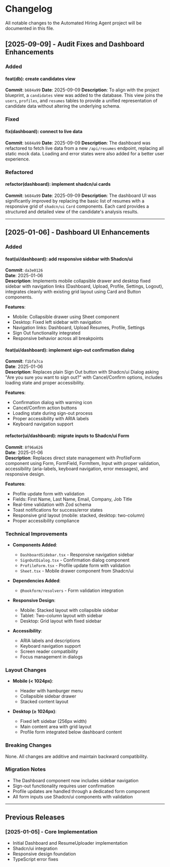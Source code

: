 
# Changelog

All notable changes to the Automated Hiring Agent project will be documented in this file.

## [2025-09-09] - Audit Fixes and Dashboard Enhancements

### Added

#### feat(db): create candidates view
**Commit**: `b684a99`
**Date**: 2025-09-09
**Description**: To align with the project blueprint, a `candidates` view was added to the database. This view joins the `users`, `profiles`, and `resumes` tables to provide a unified representation of candidate data without altering the underlying schema.

### Fixed

#### fix(dashboard): connect to live data
**Commit**: `b684a99`
**Date**: 2025-09-09
**Description**: The dashboard was refactored to fetch live data from a new `/api/resumes` endpoint, replacing all static mock data. Loading and error states were also added for a better user experience.

### Refactored

#### refactor(dashboard): implement shadcn/ui cards
**Commit**: `b684a99`
**Date**: 2025-09-09
**Description**: The dashboard UI was significantly improved by replacing the basic list of resumes with a responsive grid of `shadcn/ui` `Card` components. Each card provides a structured and detailed view of the candidate's analysis results.

---

## [2025-01-06] - Dashboard UI Enhancements

### Added

#### feat(ui/dashboard): add responsive sidebar with Shadcn/ui
**Commit**: `da3e0126`  
**Date**: 2025-01-06  
**Description**: Implements mobile collapsible drawer and desktop fixed sidebar with navigation links (Dashboard, Upload, Profile, Settings, Logout), integrates cleanly with existing grid layout using Card and Button components.

**Features**:
- Mobile: Collapsible drawer using Sheet component
- Desktop: Fixed left sidebar with navigation
- Navigation links: Dashboard, Upload Resumes, Profile, Settings
- Sign Out functionality integrated
- Responsive behavior across all breakpoints

#### feat(ui/dashboard): implement sign-out confirmation dialog
**Commit**: `f1bfa7ca`  
**Date**: 2025-01-06  
**Description**: Replaces plain Sign Out button with Shadcn/ui Dialog asking "Are you sure you want to sign out?" with Cancel/Confirm options, includes loading state and proper accessibility.

**Features**:
- Confirmation dialog with warning icon
- Cancel/Confirm action buttons
- Loading state during sign-out process
- Proper accessibility with ARIA labels
- Keyboard navigation support

#### refactor(ui/dashboard): migrate inputs to Shadcn/ui Form
**Commit**: `8f96a626`  
**Date**: 2025-01-06  
**Description**: Replaces direct state management with ProfileForm component using Form, FormField, FormItem, Input with proper validation, accessibility (aria-labels, keyboard navigation, error messages), and responsive design.

**Features**:
- Profile update form with validation
- Fields: First Name, Last Name, Email, Company, Job Title
- Real-time validation with Zod schema
- Toast notifications for success/error states
- Responsive grid layout (mobile: stacked, desktop: two-column)
- Proper accessibility compliance

### Technical Improvements

- **Components Added**:
  - `DashboardSidebar.tsx` - Responsive navigation sidebar
  - `SignOutDialog.tsx` - Confirmation dialog component
  - `ProfileForm.tsx` - Profile update form with validation
  - `Sheet.tsx` - Mobile drawer component from Shadcn/ui

- **Dependencies Added**:
  - `@hookform/resolvers` - Form validation integration

- **Responsive Design**:
  - Mobile: Stacked layout with collapsible sidebar
  - Tablet: Two-column layout with sidebar
  - Desktop: Grid layout with fixed sidebar

- **Accessibility**:
  - ARIA labels and descriptions
  - Keyboard navigation support
  - Screen reader compatibility
  - Focus management in dialogs

### Layout Changes

- **Mobile (< 1024px)**:
  - Header with hamburger menu
  - Collapsible sidebar drawer
  - Stacked content layout

- **Desktop (≥ 1024px)**:
  - Fixed left sidebar (256px width)
  - Main content area with grid layout
  - Profile form integrated below dashboard content

### Breaking Changes

None. All changes are additive and maintain backward compatibility.

### Migration Notes

- The Dashboard component now includes sidebar navigation
- Sign-out functionality requires user confirmation
- Profile updates are handled through a dedicated form component
- All form inputs use Shadcn/ui components with validation

---

## Previous Releases

### [2025-01-05] - Core Implementation
- Initial Dashboard and ResumeUploader implementation
- Shadcn/ui integration
- Responsive design foundation
- TypeScript error fixes
